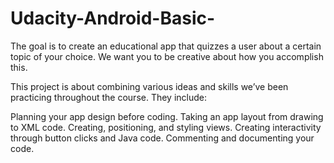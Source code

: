 # Udacity-Android-Basic-
The goal is to create an educational app that quizzes a user about a certain topic of your choice. We want you to be creative about how you accomplish this.


This project is about combining various ideas and skills we’ve been practicing throughout the course. They include:

Planning your app design before coding.
Taking an app layout from drawing to XML code.
Creating, positioning, and styling views.
Creating interactivity through button clicks and Java code.
Commenting and documenting your code.
